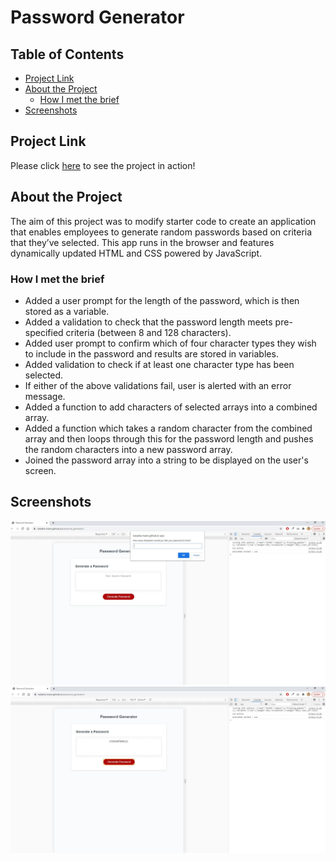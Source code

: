 <h1>Password Generator</h1>

<h2> Table of Contents </h2>

- [Project Link](#project-link)
- [About the Project](#about-the-project)
  - [How I met the brief](#how-i-met-the-brief)
- [Screenshots](#screenshots)

## Project Link

Please click [here](https://natasha-mann.github.io/password_generator/) to see the project in action!

## About the Project

The aim of this project was to modify starter code to create an application that enables employees to generate random passwords based on criteria that they’ve selected. This app runs in the browser and features dynamically updated HTML and CSS powered by JavaScript.

### How I met the brief

- Added a user prompt for the length of the password, which is then stored as a variable.
- Added a validation to check that the password length meets pre-specified criteria (between 8 and 128 characters).
- Added user prompt to confirm which of four character types they wish to include in the password and results are stored in variables.
- Added validation to check if at least one character type has been selected.
- If either of the above validations fail, user is alerted with an error message.
- Added a function to add characters of selected arrays into a combined array.
- Added a function which takes a random character from the combined array and then loops through this for the password length and pushes the random characters into a new password array.
- Joined the password array into a string to be displayed on the user's screen.

## Screenshots

![image](./Assets/images/screenshot-1.JPG)
![image](./Assets/images/screenshot-2.JPG)
